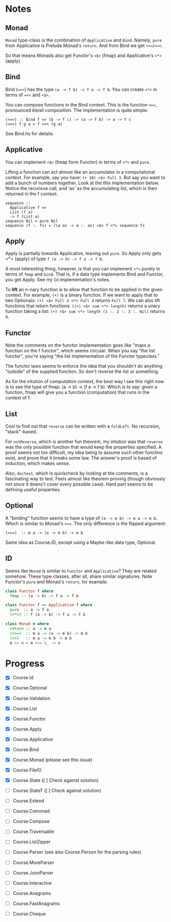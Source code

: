 # Notes

## Monad

`Monad` type-class is the combination of `Applicative` and `Bind`. Namely,
`pure` from Applicative is Prelude Monad's `return`. And from Bind we get `>>=`/`=<<`.

So that means Monads also get Functor's `<$>` (fmap) and Applicative's `<*>` (apply).

## Bind

Bind (`=<<`) has the type `(a -> f b) -> f a -> f b`. You can create `<*>` in
terms of `=<<` and `<$>`.

You can compose functions in the Bind context. This is the function `<=<`,
pronounced *kleisli composition*. The implementation is quite simple:

```
(<=<) :: Bind f => (b -> f c) -> (a -> f b) -> a -> f c
(<=<) f g a = f =<< (g a)
```

See Bind.hs for details.

## Applicative

You can implement `<$>` (fmap form Functor) in terms of `<*>` and `pure`.

Lifting a function can act almost like an accumulator in a computational
context.  For example, say you have: `(+ 10) <$> Full 3`. But say you want to
add a bunch of numbers together. Look at the this implementation below. Notice
the recurisve call, and 'as' as the accumulating list, which is then returned
in the f context:

```
sequence ::
  Applicative f =>
  List (f a)
  -> f (List a)
sequence Nil = pure Nil
sequence (f :. fs) = (\a as -> a :. as) <$> f <*> sequence fs
```

## Apply

Apply is partially towards Applicative, leaving out `pure`. So Apply only gets
<*> (apply) of type `f (a -> b) -> f a -> f b`.

A most interesting thing, however, is that you can implement `<*>` purely in
terms of `fmap` and `bind`. That is, if a data type implements Bind and
Functor, you get Apply. See my `Id` implementation's notes.

To **lift** an n-nary function is to allow that function to be applied in the
given context. For example, `(+)` is a binary function. If we want to apply
that to two Optionals: `(+) <$> Full 3 <*> Full 4` returns `Full 7`. We can
also lift functions that return functions: `((+) <$> sum <*> length)` returns a
unary function taking a list: `(+) <$> sum <*> length (1 :. 2 :. 3 :. Nil)`
returns `9`.

## Functor

Note the comments on the functor implementation goes like "maps a function on
the f functor", which seems circular. When you say "the list functor", you're
saying "the list implementation of the Functor typeclass."

The functor laws seems to enforce the idea that you shouldn't do anything
"outside" of the supplied function. So don't reverse the list or something.

As for the intution of *computation context*, the best way I see this right now
is to see the type of fmap: (a -> b) -> (f a -> f b). Which is to say: given a
function, fmap will give you a function (computation) that runs in the context
of f.

## List

Cool to find out that `reverse` can be written with a `foldLeft`. No recursion,
"stack"-based.

For `notReverse`, which is another fun theorem, my intution was that `reverse`
was the only possible function that would keep the properties specified. A
proof seems not too difficult, my idea being to assume such other functino
exist, and prove that it breaks some law. The answer's proof is based of
induction, which makes sense.

Also, `doctest`, which is quickcheck by looking at the comments, is a
fascinating way to test. Feels almost like theorem proving (though obviously
not since it doens't cover every possible case). Hard part seems to be defining
useful properties.

## Optional

A "binding" function seems to have a type of `(a -> m b) -> m a -> m b`. Which
is similar to Monad's `>>=`. The only difference is the flipped argument:

```
(>>=)  :: m a -> (a -> m b) -> m b
```

Same idea as Course.ID, except using a Maybe-like data type, Optional.

## ID

Seems like `Monad` is similar to `Functor` and `Applicative`? They are related
somehow. These type classes, after all, share similar signatures. Note Functor's
`pure` and Monad's `return`, for example.

```haskell
class Functor f where
  fmap :: (a -> b) -> f a -> f b

class Functor f => Applicative f where
  pure  :: a -> f a
  (<*>) :: f (a -> b) -> f a -> f b

class Monad m where
  return :: a -> m a
  (>>=)  :: m a -> (a -> m b) -> m b
  (>>)   :: m a -> m b -> m b
  m >> n = m >>= \_ -> n
```

# Progress

- [x] Course.Id
- [x] Course.Optional
- [x] Course.Validation
- [x] Course.List
- [x] Course.Functor
- [x] Course.Apply
- [x] Course.Applicative
- [x] Course.Bind
- [x] Course.Monad (please see this issue)
- [x] Course.FileIO
- [x] Course.State ([ ] Check against solution)
- [ ] Course.StateT ([ ] Check against solution)
- [ ] Course.Extend
- [ ] Course.Comonad
- [ ] Course.Compose
- [ ] Course.Traversable
- [ ] Course.ListZipper
- [ ] Course.Parser (see also Course.Person for the parsing rules)
- [ ] Course.MoreParser
- [ ] Course.JsonParser
- [ ] Course.Interactive
- [ ] Course.Anagrams
- [ ] Course.FastAnagrams
- [ ] Course.Cheque

